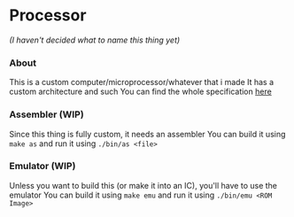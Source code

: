 # Processor
_(I haven't decided what to name this thing yet)_

### About
This is a custom computer/microprocessor/whatever that i made
It has a custom architecture and such
You can find the whole specification [here](./spec.txt)

### Assembler (WIP)
Since this thing is fully custom, it needs an assembler
You can build it using `make as` and run it using `./bin/as <file>`

### Emulator (WIP)
Unless you want to build this (or make it into an IC), you'll have to use the emulator
You can build it using `make emu` and run it using `./bin/emu <ROM Image>`

